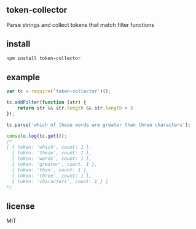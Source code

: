 token-collector
---------------

Parse strings and collect tokens that match filter functions

install
-------

```bash
npm install token-collector
```

example
-------

```js
var tc = require('token-collector')();

tc.addFilter(function (str) {
	return str && str.length && str.length > 3
});

tc.parse('which of these words are greater than three characters');

console.log(tc.get());
/*
[ { token: 'which', count: 1 },
  { token: 'these', count: 1 },
  { token: 'words', count: 1 },
  { token: 'greater', count: 1 },
  { token: 'than', count: 1 },
  { token: 'three', count: 1 },
  { token: 'characters', count: 1 } ]
*/
```

license
-------
MIT
